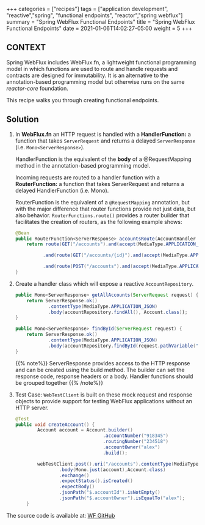 +++
categories = ["recipes"]
tags = ["application development", "reactive","spring", "functional endpoints", "reactor","spring webflux"]
summary = "Spring WebFlux Functional Endpoints"
title = "Spring WebFlux Functional Endpoints"
date = 2021-01-06T14:02:27-05:00
weight = 5
+++

## CONTEXT

Spring WebFlux includes WebFlux.fn, a lightweight functional programming model in which functions are used to route and handle requests and contracts are designed for immutability.
It is an alternative to the annotation-based programming model but otherwise runs on the same *reactor-core* foundation.

This recipe walks you through creating functional endpoints.

## Solution

1. In **WebFlux.fn** an HTTP request is handled with a **HandlerFunction:** a function that takes `ServerRequest` and returns a delayed `ServerResponse` (i.e. `Mono<ServerResponse>`). 
   
   HandlerFunction is the equivalent of the **body** of a @RequestMapping method in the annotation-based programming model.

   Incoming requests are routed to a handler function with a **RouterFunction:** a function that takes ServerRequest and returns a delayed HandlerFunction (i.e. Mono<HandlerFunction>). 
   
   RouterFunction is the equivalent of a `@RequestMapping` annotation, but with the major difference that router functions provide not just data, but also behavior.
   `RouterFunctions.route()` provides a router builder that facilitates the creation of routers, as the following example shows:

    ```java
    @Bean
    public RouterFunction<ServerResponse> accountsRoute(AccountHandler accountHandler) {
        return route(GET("/accounts").and(accept(MediaType.APPLICATION_JSON)), accountHandler::getAllAccounts)
    
              .and(route(GET("/accounts/{id}").and(accept(MediaType.APPLICATION_JSON)), accountHandler::findById))
    
              .and(route(POST("/accounts").and(accept(MediaType.APPLICATION_JSON)), accountHandler::save));
    }
    ```

1.  Create a handler class which will expose a reactive `AccountRepository`.
    
    ```java
    public Mono<ServerResponse> getAllAccounts(ServerRequest request) {
        return ServerResponse.ok()
                .contentType(MediaType.APPLICATION_JSON)
                .body(accountRepository.findAll(), Account.class));
    }
    
    public Mono<ServerResponse> findById(ServerRequest request) {
        return ServerResponse.ok()
                .contentType(MediaType.APPLICATION_JSON)
                .body(accountRepository.findById(request.pathVariable("id"), Account.class));
    }
    ```
    {{% note%}}
    ServerResponse provides access to the HTTP response and can be created using the build method. The builder can set the response code, response headers or a body.
    Handler functions should be grouped together
    {{% /note%}}

1. Test Case: `WebTestClient` is built on these mock request and response objects to provide support for testing WebFlux applications without an HTTP server.

    ```java
    @Test
    public void createAccount() {
            Account account = Account.builder()
                                    .accountNumber("918345")
                                    .routingNumber("234518")
                                    .accountOwner("alex")
                                    .build();
   
            webTestClient.post().uri("/accounts").contentType(MediaType.valueOf(MediaType.APPLICATION_JSON_VALUE))
                    .body(Mono.just(account),Account.class)
                    .exchange()
                    .expectStatus().isCreated()
                    .expectBody()
                    .jsonPath("$.accountId").isNotEmpty()
                    .jsonPath("$.accountOwner").isEqualTo("alex");
        }
    ```
The source code is available at: [WF GitHub](https://github.wellsfargo.com/app-ebst/wf-reactive-project-starter)
